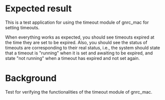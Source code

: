 Expected result
===============

This is a test application for using the timeout module of gnrc_mac for setting timeouts.

When everything works as expected, you should see timeouts expired at the time they are set
to be expired. Also, you should see the status of timeouts are corresponding to their real
status, i.e., the system should state that a timeout is "running" when it is set and
awaiting to be expired, and state "not running" when a timeout has expired and not set
again.

Background
==========
Test for verifying the functionalities of the timeout module of gnrc_mac.
